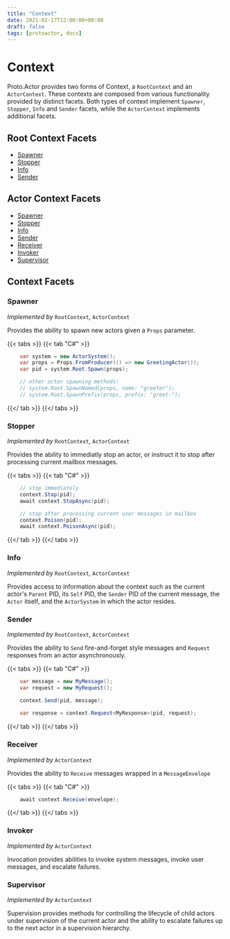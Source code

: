```yaml
---
title: "Context"
date: 2021-02-17T12:00:00+00:00
draft: false
tags: [protoactor, docs]
---
```


# Context

Proto.Actor provides two forms of Context, a `RootContext` and an `ActorContext`. These contexts are composed from various functionality provided by distinct facets. Both types of context implement `Spawner`, `Stopper`, `Info` and `Sender` facets, while the `ActorContext` implements additional facets.

## Root Context Facets

  - [Spawner](#spawner)
  - [Stopper](#stopper)
  - [Info](#info)
  - [Sender](#sender)

## Actor Context Facets

  - [Spawner](#spawner)
  - [Stopper](#stopper)
  - [Info](#info)
  - [Sender](#sender)
  - [Receiver](#receiver)
  - [Invoker](#invoker)
  - [Supervisor](#supervisor)

## Context Facets

### Spawner

*Implemented by* `RootContext`, `ActorContext`

Provides the ability to spawn new actors given a `Props` parameter.

{{< tabs >}}
{{< tab "C#" >}}
```csharp
    var system = new ActorSystem();
    var props = Props.FromProducer(() => new GreetingActor());
    var pid = system.Root.Spawn(props);

    // other actor spawning methods:
    // system.Root.SpawnNamed(props, name: "greeter");
    // system.Root.SpawnPrefix(props, prefix: "greet-");
```
{{</ tab >}}
{{</ tabs >}}

### Stopper

*Implemented by* `RootContext`, `ActorContext`

Provides the ability to immediatly stop an actor, or instruct it to stop after processing current mailbox messages.

{{< tabs >}}
{{< tab "C#" >}}
```csharp
    // stop immediately
    context.Stop(pid);
    await context.StopAsync(pid);

    // stop after processing current user messages in mailbox
    context.Poison(pid);
    await context.PoisonAsync(pid);
```
{{</ tab >}}
{{</ tabs >}}

### Info

*Implemented by* `RootContext`, `ActorContext`

Provides access to information about the context such as the current actor's `Parent` PID, its `Self` PID, the `Sender` PID of the current message, the `Actor` itself, and the `ActorSystem` in which the actor resides.

### Sender

*Implemented by* `RootContext`, `ActorContext`

Provides the ability to `Send` fire-and-forget style messages and `Request` responses from an actor asynchronously.

{{< tabs >}}
{{< tab "C#" >}}
```csharp
    var message = new MyMessage();
    var request = new MyRequest();

    context.Send(pid, message);
    
    var response = context.Request<MyResponse>(pid, request);

```
{{</ tab >}}
{{</ tabs >}}

### Receiver

*Implemented by* `ActorContext`

Provides the ability to `Receive` messages wrapped in a `MessageEnvelope`

{{< tabs >}}
{{< tab "C#" >}}
```csharp
    await context.Receive(envelope);
```
{{</ tab >}}
{{</ tabs >}}

### Invoker

*Implemented by* `ActorContext`

Invocation provides abilities to invoke system messages, invoke user messages, and escalate failures.

### Supervisor

*Implemented by* `ActorContext`

Supervision provides methods for controlling the lifecycle of child actors under supervision of the current actor and the ability to escalate failures up to the next actor in a supervision hierarchy.
